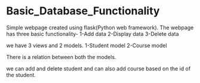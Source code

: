 # Basic_Database_Functionality

Simple webpage created using flask(Python web framework).
The webpage has three basic functionality-
  1-Add data
  2-Display data
  3-Delete data
  
we have 3 views and 2 models.
1-Student model
2-Course model

There is a relation between both the models.

we can add and delete student and can also add course based on the id of the student.

